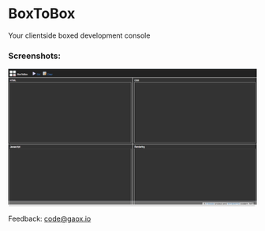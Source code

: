 # BoxToBox
Your clientside boxed development console

### Screenshots:

![BoxToBox in action #1](/res/screenshot1.jpg)<br>

Feedback: <a href="mailto:code@gaox.io">code@gaox.io</a>

